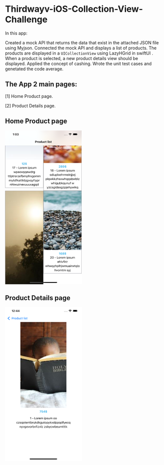 # Thirdwayv-iOS-Collection-View-Challenge

In this app: 

Created a mock API that returns the data that exist in the attached JSON file using Myjson.
Connected the mock API and displays a list of products.
The products are displayed in a `UICollectionView` using LazyHGrid in swiftUI .
When a product is selected, a new product details view should be displayed.
Applied the concept of cashing. 
Wrote the unit test cases and genetated the code average.

## The App 2 main pages:
[1] Home Product page.

[2] Product Details page.


## Home Product page
<p align="left">
   <img src="main.png" width="250" height="500">
</p>

## Product Details page
<p align="left">
  <img src="detail.png" width="250" height="500">
</p>


